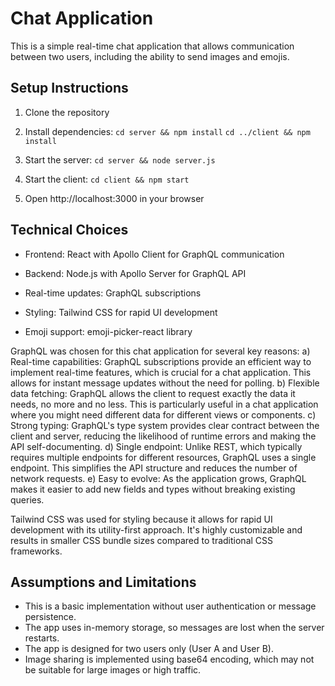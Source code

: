 # Chat Application

This is a simple real-time chat application that allows communication between two users, including the ability to send images and emojis.

## Setup Instructions

1. Clone the repository
2. Install dependencies:
    `cd server && npm install`
        `cd ../client && npm install`
3. Start the server:
`cd server && node server.js`
4. Start the client:
`cd client && npm start`


5. Open http://localhost:3000 in your browser

## Technical Choices

- Frontend: React with Apollo Client for GraphQL communication

- Backend: Node.js with Apollo Server for GraphQL API
- Real-time updates: GraphQL subscriptions
- Styling: Tailwind CSS for rapid UI development
- Emoji support: emoji-picker-react library

GraphQL was chosen for this chat application for several key reasons:
a) Real-time capabilities: GraphQL subscriptions provide an efficient way to implement real-time features, which is crucial for a chat application. This allows for instant message updates without the need for polling.
b) Flexible data fetching: GraphQL allows the client to request exactly the data it needs, no more and no less. This is particularly useful in a chat application where you might need different data for different views or components.
c) Strong typing: GraphQL's type system provides clear contract between the client and server, reducing the likelihood of runtime errors and making the API self-documenting.
d) Single endpoint: Unlike REST, which typically requires multiple endpoints for different resources, GraphQL uses a single endpoint. This simplifies the API structure and reduces the number of network requests.
e) Easy to evolve: As the application grows, GraphQL makes it easier to add new fields and types without breaking existing queries.

Tailwind CSS was used for styling because it allows for rapid UI development with its utility-first approach. It's highly customizable and results in smaller CSS bundle sizes compared to traditional CSS frameworks.

## Assumptions and Limitations

- This is a basic implementation without user authentication or message persistence.
- The app uses in-memory storage, so messages are lost when the server restarts.
- The app is designed for two users only (User A and User B).
- Image sharing is implemented using base64 encoding, which may not be suitable for large images or high traffic.